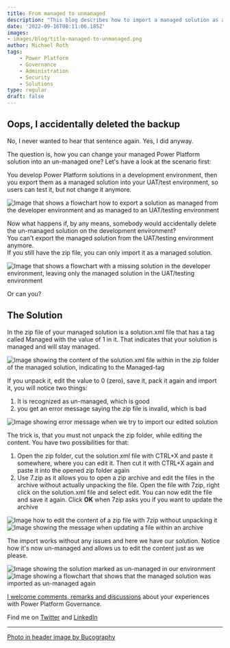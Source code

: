 ```yaml
---
title: From managed to unmanaged
description: "This blog describes how to import a managed solution as an un-managed in case you accidentally deleted your backup"
date: '2022-09-16T08:11:06.185Z'
images: 
- images/blog/title-managed-to-unmanaged.png
author: Michael Roth
tags: 
    - Power Platform
    - Governance
    - Administration
    - Security
    - Solutions
type: regular
draft: false
---
```


## Oops, I accidentally deleted the backup

No, I never wanted to hear that sentence again. Yes, I did anyway.

The question is, how you can change your managed Power Platform solution into an un-managed one? Let's have a look at the scenario first:

You develop Power Platform solutions in a development environment, then you export them as a managed solution into your UAT/test environment, so users can test it, but not change it anymore.

![Image that shows a flowchart how to export a solution as managed from the developer environment and as managed to an UAT/testing environment](/images/ManagedAsUnmanaged_1.png)

Now what happens if, by any means, somebody would accidentally delete the un-managed solution on the development environment? <br>You can't export the managed solution from the UAT/testing environment anymore.<br>
If you still have the zip file, you can only import it as a managed solution.<br>

![Image that shows a flowchart with a missing solution in the developer environment, leaving only the managed solution in the UAT/testing environment](/images/ManagedAsUnmanaged_2.png)

Or can you?

## The Solution

In the zip file of your managed solution is a solution.xml file that has a tag called Managed with the value of 1 in it. That indicates that your solution is managed and will stay managed.

![Image showing the content of the solution.xml file within in the zip folder of the managed solution, indicating to the Managed-tag](/images/ManagedAsUnmanaged_3.png)

If you unpack it, edit the value to 0 (zero), save it, pack it again and import it, you will notice two things:

1. It is recognized as un-managed, which is good
2. you get an error message saying the zip file is invalid, which is bad

![Image showing error message when we try to import our edited solution](/images/ManagedAsUnmanaged_4.png)

The trick is, that you must not unpack the zip folder, while editing the content. You have two possibilities for that:

1. Open the zip folder, cut the solution.xml file with CTRL+X and paste it somewhere, where you can edit it. Then cut it with CTRL+X again and paste it into the opened zip folder again
2. Use 7.zip as it allows you to open a zip archive and edit the files in the archive without actually unpacking the file. Open the file with 7zip, right click on the solution.xml file and select edit. You can now edit the file and save it again. Click **OK** when 7zip asks you if you want to update the archive

![Image how to edit the content of a zip file with 7zip without unpacking it](/images/ManagedAsUnmanaged_5.png)
![Image showing the message when updating a file within an archive](/images/ManagedAsUnmanaged_6.png)

The import works without any issues and here we have our solution. Notice how it's now un-managed and allows us to edit the content just as we please.

![Image showing the solution marked as un-managed in our environment](/images/ManagedAsUnmanaged_7.png)
![Image showing a flowchart that shows that the managed solution was imported as un-managed again](/images/ManagedAsUnmanaged_8.png)

[I welcome comments, remarks and discussions](https://twitter.com/MichaelRoth42/status/1564508722508009472?s=20&t=2qvzxiSj03RvPNT6OqpnWw) about your experiences with Power Platform Governance.

Find me on [Twitter](https://twitter.com/MichaelRoth42) and [LinkedIn](https://www.linkedin.com/in/michael-roth-handsomeguy/)

---

[Photo in header image by Bucography](https://unsplash.com/photos/LwWPNOCiK-g)